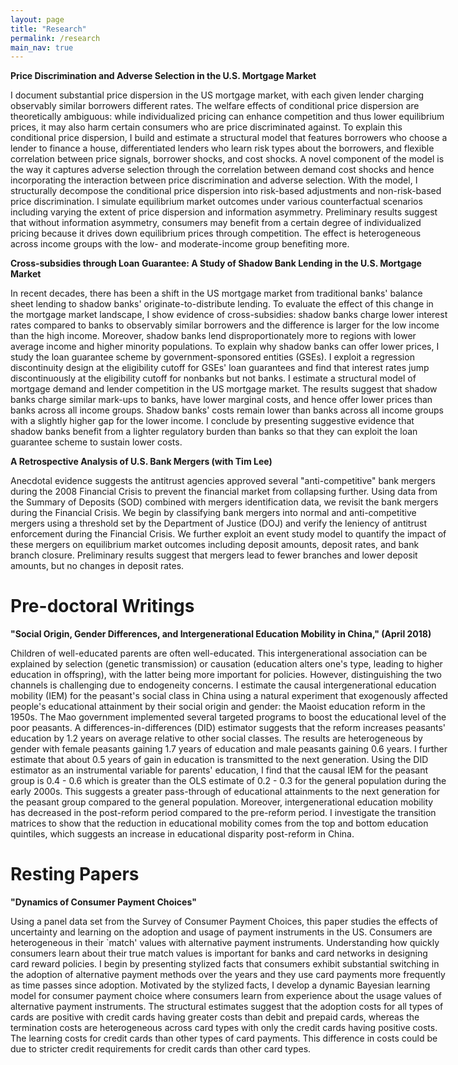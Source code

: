 ```yaml
---
layout: page
title: "Research"
permalink: /research
main_nav: true
---
```


<p style="width: 700px;"> <b>Price Discrimination and Adverse Selection in the U.S. Mortgage Market</b></p>
 <p style="width: 700px;">I document substantial price dispersion in the US mortgage market, with each given lender charging observably similar borrowers different rates. The welfare effects of conditional price dispersion are theoretically ambiguous: while individualized pricing can enhance competition and thus lower equilibrium prices, it may also harm certain consumers who are price discriminated against. To explain this conditional price dispersion, I build and estimate a structural model that features borrowers who choose a lender to finance a house, differentiated lenders who learn risk types about the borrowers, and flexible correlation between price signals, borrower shocks, and cost shocks. A novel component of the model is the way it captures adverse selection through the correlation between demand cost shocks and hence incorporating the interaction between price discrimination and adverse selection. With the model, I structurally decompose the conditional price dispersion into risk-based adjustments and non-risk-based price discrimination. I simulate equilibrium market outcomes under various counterfactual scenarios including varying the extent of price dispersion and information asymmetry. Preliminary results suggest that without information asymmetry, consumers may benefit from a certain degree of individualized pricing because it drives down equilibrium prices through competition. The effect is heterogeneous across income groups with the low- and moderate-income group benefiting more. </p>

<p style="width: 700px;"><b> Cross-subsidies through Loan Guarantee: A Study of Shadow Bank Lending in the U.S. Mortgage Market</b></p> 
<p style="width: 700px;">In recent decades, there has been a shift in the US mortgage market from traditional banks' balance sheet lending to shadow banks' originate-to-distribute lending. To evaluate the effect of this change in the mortgage market landscape, I show evidence of cross-subsidies: shadow banks charge lower interest rates compared to banks to observably similar borrowers and the difference is larger for the low income than the high income. Moreover, shadow banks lend disproportionately more to regions with lower average income and higher minority populations. To explain why shadow banks can offer lower prices, I study the loan guarantee scheme by government-sponsored entities (GSEs). I exploit a regression discontinuity design at the eligibility cutoff for GSEs' loan guarantees and find that interest rates jump discontinuously at the eligibility cutoff for nonbanks but not banks. I estimate a structural model of mortgage demand and lender competition in the US mortgage market. The results suggest that shadow banks charge similar mark-ups to banks, have lower marginal costs, and hence offer lower prices than banks across all income groups. Shadow banks' costs remain lower than banks across all income groups with a slightly higher gap for the lower income. I conclude by presenting suggestive evidence that shadow banks benefit from a lighter regulatory burden than banks so that they can exploit the loan guarantee scheme to sustain lower costs.</p>


<p style="width: 700px;"><b>A Retrospective Analysis of U.S. Bank Mergers (with Tim Lee)</b></p>
 <p style="width: 700px;"> Anecdotal evidence suggests the antitrust agencies approved several "anti-competitive" bank mergers during the 2008 Financial Crisis to prevent the financial market from collapsing further. Using data from the Summary of Deposits (SOD) combined with mergers identification data, we revisit the bank mergers during the Financial Crisis. We begin by classifying bank mergers into normal and anti-competitive mergers using a threshold set by the Department of Justice (DOJ) and verify the leniency of antitrust enforcement during the Financial Crisis. We further exploit an event study model to quantify the impact of these mergers on equilibrium market outcomes including deposit amounts, deposit rates, and bank branch closure. Preliminary results suggest that mergers lead to fewer branches and lower deposit amounts, but no changes in deposit rates.  </p>


 <h1>Pre-doctoral Writings</h1>

 <p style="width: 700px;"><b>"Social Origin, Gender Differences, and Intergenerational Education Mobility in China," (April 2018) </b></p>
  <p style="width: 700px;"> Children of well-educated parents are often well-educated. This intergenerational association can be explained by selection (genetic transmission) or causation (education alters one's type, leading to higher education in offspring), with the latter being more important for policies. However, distinguishing the two channels is challenging due to endogeneity concerns. I estimate the causal intergenerational education mobility (IEM) for the peasant's social class in China using a natural experiment that exogenously affected people's educational attainment by their social origin and gender: the Maoist education reform in the 1950s. The Mao government implemented several targeted programs to boost the educational level of the poor peasants. A differences-in-differences (DID) estimator suggests that the reform increases peasants' education by 1.2 years on average relative to other social classes. The results are heterogeneous by gender with female peasants gaining 1.7 years of education and male peasants gaining 0.6 years. I further estimate that about 0.5 years of gain in education is transmitted to the next generation. Using the DID estimator as an instrumental variable for parents' education,  I find that the causal IEM for the peasant group is 0.4 - 0.6 which is greater than the OLS estimate of 0.2 - 0.3 for the general population during the early 2000s. This suggests a greater pass-through of educational attainments to the next generation for the peasant group compared to the general population. Moreover, intergenerational education mobility has decreased in the post-reform period compared to the pre-reform period. I investigate the transition matrices to show that the reduction in educational mobility comes from the top and bottom education quintiles, which suggests an increase in educational disparity post-reform in China. </p>



 <h1>Resting Papers</h1>
 <p style="width: 700px;"><b>"Dynamics of Consumer Payment Choices" </b></p>
   <p style="width: 700px;">  Using a panel data set from the Survey of Consumer Payment Choices, this paper studies the effects of uncertainty and learning on the adoption and usage of payment instruments in the US. Consumers are heterogeneous in their `match' values with alternative payment instruments. Understanding how quickly consumers learn about their true match values is important for banks and card networks in designing card reward policies.  I begin by presenting stylized facts that consumers exhibit substantial switching in the adoption of alternative payment methods over the years and they use card payments more frequently as time passes since adoption. Motivated by the stylized facts, I develop a dynamic Bayesian learning model for consumer payment choice where consumers learn from experience about the usage values of alternative payment instruments. The structural estimates suggest that the adoption costs for all types of cards are positive with credit cards having greater costs than debit and prepaid cards, whereas the termination costs are heterogeneous across card types with only the credit cards having positive costs. The learning costs for credit cards than other types of card payments. This difference in costs could be due to stricter credit requirements for credit cards than other card types.   </p>
